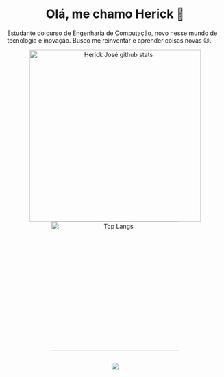 <h1 align="center">Olá, me chamo Herick 👋</h1>

Estudante do curso de Engenharia de Computação, novo nesse mundo de tecnologia e inovação. Busco me reinventar e aprender coisas novas 😃.

<p align="center">
  <img width="400" alt="Herick José github stats" src="https://github-readme-stats.vercel.app/api?username=herickjose&count_private=true&theme=dark&show_icons=true" />
  <img width="300" alt="Top Langs" src="https://github-readme-stats.vercel.app/api/top-langs/?username=herickjose&layout=compact&langs_count=8&theme=dark&show_icons=true" />
</p>

##

<p align="center">
   <a href = "mailto:herickjose.dev@gmail.com"><img src="https://img.shields.io/badge/Gmail-D14836?style=for-the-badge&logo=gmail&logoColor=white"></a>
</p>
